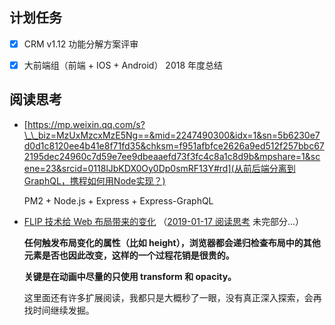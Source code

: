 ## 计划任务

- [x] CRM v1.12 功能分解方案评审

- [x] 大前端组（前端 + IOS + Android） 2018 年度总结

## 阅读思考

- [https://mp.weixin.qq.com/s?\_\_biz=MzUxMzcxMzE5Ng==&mid=2247490300&idx=1&sn=5b6230e7d0d1c8120ee4b41e8f71fd35&chksm=f951afbfce2626a9ed512f257bbc672195dec24960c7d59e7ee9dbeaaefd73f3fc4c8a1c8d9b&mpshare=1&scene=23&srcid=0118lJbKDX0Oy0Dp0smRF13Y#rd](从前后端分离到GraphQL，携程如何用Node实现？)

  PM2 + Node.js + Express + Express-GraphQL

- [FLIP 技术给 Web 布局带来的变化](https://www.w3cplus.com/javascript/animating-layouts-with-the-flip-technique.html) （[2019-01-17 阅读思考](./17-Thursday.md) 未完部分...）

  **任何触发布局变化的属性（比如 height），浏览器都会递归检查布局中的其他元素是否也因此改变，这样的一个过程花销是很贵的。**

  **关键是在动画中尽量的只使用 transform 和 opacity。**

  这里面还有许多扩展阅读，我都只是大概秒了一眼，没有真正深入探索，会再找时间继续发掘。
